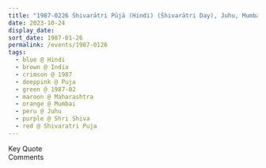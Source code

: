 ```yaml
---
title: "1987-0226 Śhivarātri Pūjā (Hindi) (Śhivarātri Day), Juhu, Mumbai, Maharashtra, India"
date: 2023-10-24
display_date: 
sort_date: 1987-01-26
permalink: /events/1987-0126
tags:
  - blue @ Hindi
  - brown @ India
  - crimson @ 1987
  - deeppink @ Puja
  - green @ 1987-02
  - maroon @ Maharashtra
  - orange @ Mumbai
  - peru @ Juhu
  - purple @ Shri Shiva
  - red @ Shivaratri Puja
---
```


<wave-list>
  <list-title color="green" width="75">Key Quote</list-title>
  <list-item color="BlanchedAlmond"  width="200"></list-item>
  <list-item color="Lavender"></list-item>
  <list-item color="BlanchedAlmond"></list-item>
</wave-list>

<br>

<wave-list>
  <list-title color="green" width="75">Comments</list-title>
  <list-item color="BlanchedAlmond"  width="200"></list-item>
  <list-item color="Lavender"></list-item>
  <list-item color="BlanchedAlmond"></list-item>
</wave-list>